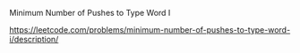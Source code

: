Minimum Number of Pushes to Type Word I


https://leetcode.com/problems/minimum-number-of-pushes-to-type-word-i/description/
